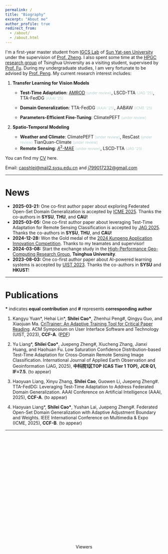 ```yaml
---
permalink: /
title: "Biography"
excerpt: "About me"
author_profile: true
redirect_from: 
  - /about/
  - /about.html
---
```


I'm a first-year master student from [IGCS Lab](https://rssysu.github.io/) of [Sun Yat-sen University](https://www.sysu.edu.cn/) under the supervision of [Prof. Zheng](https://rssysu.github.io/assets/resume/zjp.html). I also spent some time at the [HPGC research group](http://www.thuhpgc.net/mediawiki/index.php/Main_Page) of Tsinghua University  as a visiting student, supervised by [Prof. Fu](https://www.thuhpgc.net/mediawiki/index.php/Haohuan_Fu). During my undergraduate studies, I am very fortunate to be advised by [Prof. Peng](http://zhenhuipeng.com/). My current research interest includes:

1. **Transfer Learning for Vision Models**
   - **Test-Time Adaptation**: [AMROD](https://arxiv.org/abs/2406.16439) <small style="color:#B4CDCD">(under review)</small>,  LSCD-TTA <small style="color:#B4CDCD">(JAG '25)</small>, TTA-FedDG <small style="color:#B4CDCD">(AAAI '25)</small>
  
   - **Domain Generalization**:  TTA-FedDG <small style="color:#B4CDCD">(AAAI '25)</small>, AABAW <small style="color:#B4CDCD">(ICME '25)</small>
   - **Parameters-Efficient Fine-Tuning**:  ClimatePEFT <small style="color:#B4CDCD">(under review)</small>

2. **Spatio-Temporal Modeling**
   - **Weather and Climate**: ClimatePEFT <small style="color:#B4CDCD">(under review)</small>, ResCast <small style="color:#B4CDCD">(under review)</small> TianQuan-Climate <small style="color:#B4CDCD">(under review)</small>
   - **Remote Sensing**: [$A^2$-MAE](https://arxiv.org/abs/2406.08079) <small style="color:#B4CDCD">(under review)</small>,  LSCD-TTA <small style="color:#B4CDCD">(JAG '25)</small>
 
You can find my [CV](../assets/ShileiCao_CV.pdf) here.

Email: [caoshlei@mail2.sysu.edu.cn](mailto:caoshlei@mail2.sysu.edu.cn) and [j799017232@gmail.com](mailto:j799017232@gmail.com)

---

<div class="news-box">
  <h1>News</h1>
  <ul>
    <li><strong>2025-03-21:</strong> One co-first author paper about exploring Federated Open-Set Domain Generalization is accepted by <a href="https://2025.ieeeicme.org/">ICME 2025</a>. Thanks the co-authors in <strong>SYSU</strong>, <strong>THU</strong>, and <strong>CAU</strong>!</li>
    <li><strong>2025-03-05:</strong> One co-first author paper about leveraging Test-Time Adaptation for Remote Sensing Classification is accepted by <a href="https://www.sciencedirect.com/journal/international-journal-of-applied-earth-observation-and-geoinformation">JAG 2025</a>. Thanks the co-authors in <strong>SYSU</strong>, <strong>THU</strong>, and <strong>CAU</strong>!</li>
    <li><strong>2024-12-28:</strong> Won the Gold medal of the <a href="https://www.hikunpeng.com/zh/developer/contests/kunpeng-competition2024?tab=7">2024 Kunpeng Application Innovation Competition</a>. Thanks to my teamates and supervisor!</li>
    <li><strong>2024-03-08:</strong> Start the exchange study in the <a href="http://www.thuhpgc.net/mediawiki/index.php/Main_Page">High-Performance Geo-Computing Research Group</a>, <strong>Tsinghua University</strong>.</li>
    <li><strong>2023-08-03:</strong> One co-first author paper about AI-powered learning systems is accepted by <a href="https://uist.acm.org/2023/">UIST 2023</a>. Thanks the co-authors in <strong>SYSU</strong> and <strong>HKUST</strong>!</li>
  </ul>
</div>

---

Publications
===

**\*** indicates **equal contribution** and **#** represents **corresponding author** 

1. Kangyu Yuan\*, Hehai Lin\*, **Shilei Cao\***, Zhenhui Peng#, Qingyu Guo, and Xiaojuan Ma. [CriTrainer: An Adaptive Training Tool for Critical Paper Reading](https://doi.org/10.1145/3586183.3606816). 
ACM Symposium on User Interface Software and Technology (UIST, 2023), **CCF-A**. ([PDF](../assets/uist2023.pdf))

2. Yu Liang\*, **Shilei Cao\***, Juepeng Zheng#, Xiucheng Zhang, Jianxi Huang, and Haohuan Fu. 
Low Saturation Confidence Distribution-based Test-Time Adaptation for Cross-Domain Remote Sensing Image Classification. 
International Journal of Applied Earth Observation and Geoinformation
(JAG, 2025), **中科院1区TOP (CAS Tier 1 TOP), JCR Q1, IF=7.5**. (to appear)

3. Haoyuan Liang, Xinyu Zhang, **Shilei Cao**, Guowen Li, Juepeng Zheng#.
TTA-FedDG: Leveraging Test-Time Adaptation to Address Federated Domain Generalization. 
AAAI Conference on Artificial Intelligence
(AAAI, 2025), **CCF-A**. (to appear)

4. Haoyuan Liang\*,  **Shilei Cao\***, Yushan Lai, Juepeng Zheng#.
Federated Open-Set Domain Generalization with Adaptive Adjustment Boundary and Weights.
IEEE International Conference on Multimedia & Expo 
(ICME, 2025), **CCF-B**. (to appear)

---

<div style="width: 350px; height: 350px; margin: 0 auto;">
<script type="text/javascript" id="clstr_globe" src="//clustrmaps.com/globe.js?d=pQ1u8_yavKDHrIZllZ6ibhgx23noedhyOSb5SSosVqs"></script>
</div>  
    
<center> Viewers </center>



